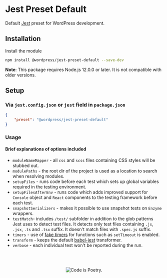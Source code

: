 # Jest Preset Default

Default [Jest](https://jestjs.io/) preset for WordPress development.

## Installation

Install the module

```bash
npm install @wordpress/jest-preset-default --save-dev
```

**Note**: This package requires Node.js 12.0.0 or later. It is not compatible with older versions.

## Setup

### Via `jest.config.json` or `jest` field in `package.json`

```json
{
	"preset": "@wordpress/jest-preset-default"
}
```

### Usage

#### Brief explanations of options included

-   `moduleNameMapper` - all `css` and `scss` files containing CSS styles will be stubbed out.
-   `modulePaths` - the root dir of the project is used as a location to search when resolving modules.
-   `setupFiles` - runs code before each test which sets up global variables required in the testing environment.
-   `setupFilesAfterEnv` - runs code which adds improved support for `Console` object and `React` components to the testing framework before each test.
-   `snapshotSerializers` - makes it possible to use snapshot tests on `Enzyme` wrappers.
-   `testMatch`- includes `/test/` subfolder in addition to the glob patterns Jest uses to detect test files. It detects only test files containing `.js`, `.jsx`, `.ts` and `.tsx` suffix. It doesn't match files with `.spec.js` suffix.
-   `timers` - use of [fake timers](https://jestjs.io/docs/en/timer-mocks.html) for functions such as `setTimeout` is enabled.
-   `transform` - keeps the default [babel-jest](https://github.com/facebook/jest/tree/HEAD/packages/babel-jest) transformer.
-   `verbose` - each individual test won't be reported during the run.

<br/><br/><p align="center"><img src="https://s.w.org/style/images/codeispoetry.png?1" alt="Code is Poetry." /></p>
